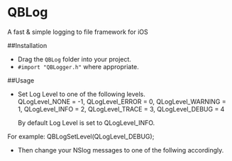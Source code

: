 QBLog
===============

A fast &amp; simple logging to file framework for iOS

##Installation

- Drag the `QBLog` folder into your project.
- `#import "QBLogger.h"` where appropriate. 

##Usage

- Set Log Level to one of the following levels.     
    QLogLevel_NONE      = -1,
    QLogLevel_ERROR     = 0,
    QLogLevel_WARNING   = 1,
    QLogLevel_INFO      = 2,
    QLogLevel_TRACE     = 3,
    QLogLevel_DEBUG     = 4

  By default Log Level is set to QLogLevel_INFO.

For example:
  QBLogSetLevel(QLogLevel_DEBUG);
  
- Then change your NSlog messages to one of the follwing accordingly.
  


